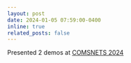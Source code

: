 ```yaml
---
layout: post
date: 2024-01-05 07:59:00-0400
inline: true
related_posts: false
---
```


Presented 2 demos at <a href="https://www.comsnets.org/demos_exhibits.html#accepted_papers">COMSNETS 2024</a>